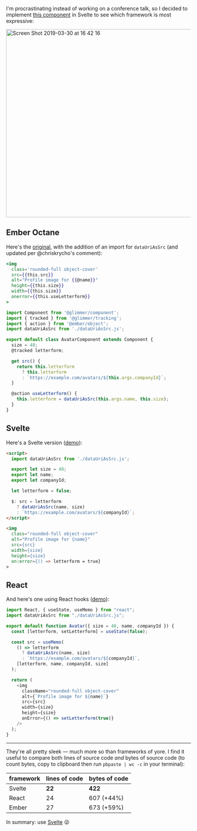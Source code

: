 I'm procrastinating instead of working on a conference talk, so I decided to implement [this component](https://mobile.twitter.com/trek/status/1112064069031395329) in Svelte to see which framework is most expressive:

<img width="512" alt="Screen Shot 2019-03-30 at 16 42 16" src="https://user-images.githubusercontent.com/1162160/55281443-d764da00-530a-11e9-91bf-6ec0076009b6.png">

## Ember Octane

Here's the [original](https://gist.github.com/trek/42f95212d52c8d24794f2f90001a9185), with the addition of an import for `dataUriAsSrc` (and updated per @chriskrycho's comment):

```handlebars
<img
  class='rounded-full object-cover'
  src={{this.src}}
  alt="Profile image for {{@name}}"
  height={{this.size}}
  width={{this.size}}
  onerror={{this.useLetterform}}
>
```

```js
import Component from '@glimmer/component';
import { tracked } from '@glimmer/tracking';
import { action } from '@ember/object';
import dataUriAsSrc from './dataUriAsSrc.js';

export default class AvatarComponent extends Component {
  size = 48;
  @tracked letterform;

  get src() {
    return this.letterform
      ? this.letterform
      : `https://example.com/avatars/${this.args.companyId}`;
  }

  @action useLetterform() {
    this.letterform = dataUriAsSrc(this.args.name, this.size);
  }
}
```

## Svelte

Here's a Svelte version ([demo](https://v3.svelte.technology/repl?version=3.0.0-beta.22&gist=42a6bb06d2df38d12a5c95c9e6a81eda)):

```html
<script>
  import dataUriAsSrc from './dataUriAsSrc.js';

  export let size = 48;
  export let name;
  export let companyId;

  let letterform = false;

  $: src = letterform
    ? dataUriAsSrc(name, size)
    : `https://example.com/avatars/${companyId}`;
</script>

<img
  class="rounded-full object-cover"
  alt="Profile image for {name}"
  src={src}
  width={size}
  height={size}
  on:error={() => letterform = true}
>
```

## React

And here's one using React hooks ([demo](https://codesandbox.io/s/n7z1qpzvp0)):

```js
import React, { useState, useMemo } from "react";
import dataUriAsSrc from "./dataUriAsSrc.js";

export default function Avatar({ size = 48, name, companyId }) {
  const [letterform, setLetterform] = useState(false);

  const src = useMemo(
    () => letterform
      ? dataUriAsSrc(name, size)
      : `https://example.com/avatars/${companyId}`,
    [letterform, name, companyId, size]
  );

  return (
    <img
      className="rounded-full object-cover"
      alt={`Profile image for ${name}`}
      src={src}
      width={size}
      height={size}
      onError={() => setLetterform(true)}
    />
  );
}
```

---

They're all pretty sleek — much more so than frameworks of yore. I find it useful to compare both lines of source code *and* bytes of source code (to count bytes, copy to clipboard then run `pbpaste | wc -c` in your terminal):

| framework | lines of code | bytes of code |
| --------- | ------------- | ------------- |
| Svelte    | **22**        | **422**       |
| React     | 24            | 607 (+44%)    |
| Ember     | 27            | 673 (+59%)    |

In summary: use [Svelte](https://v3.svelte.technology) 😜